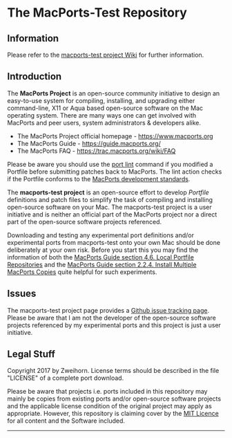 # The MacPorts-Test Repository
## Information
Please refer to the [macports-test project Wiki](https://github.com/Zweihorn/macports-test/wiki) for further information.

## Introduction
The **MacPorts Project** is an open-source community initiative to design an easy-to-use system for compiling, installing, and upgrading either command-line, X11 or Aqua based open-source software on the Mac operating system. There are many ways one can get involved with MacPorts and peer users, system administrators & developers alike.

- The MacPorts Project official homepage - https://www.macports.org
- The MacPorts Guide - https://guide.macports.org/
- The MacPorts FAQ - https://trac.macports.org/wiki/FAQ

Please be aware you should use the [port lint](https://guide.macports.org/#using.port.lint) command if you modified a Portfile before submitting patches back to MacPorts. The lint action checks if the Portfile conforms to the [MacPorts development standards](https://guide.macports.org/#development).

The **macports-test project** is an open-source effort to develop *Portfile* definitions and patch files to simplify the task of compiling and installing open-source software on your Mac. The macports-test project is a user initiative and is neither an official part of the MacPorts project nor a direct part of the open-source software projects referenced. 

Downloading and testing any experimental port definitions and/or experimental ports from macports-test onto your own Mac should be done deliberately at your own risk. Before you start this you may find the information of both the [MacPorts Guide section 4.6. Local Portfile Repositories](https://guide.macports.org/#development.local-repositories) and the [MacPorts Guide section 2.2.4. Install Multiple MacPorts Copies](https://guide.macports.org/#installing.macports.source.multiple) quite helpful for such experiments. 

## Issues
The macports-test project page provides a [Github issue tracking page](https://github.com/Zweihorn/macports-test/issues). Please be aware that I am not the developer of the open-source software projects referenced by my experimental ports and this project is just a user initiative.

## Legal Stuff
Copyright 2017 by Zweihorn. License terms should be described in the file "LICENSE" of a complete port download.

Please be aware that projects i.e. ports included in this repository may mainly be copies from existing ports and/or open-source software projects and the applicable license condition of the original project may apply as appropriate. However, this repository is claiming cover by the [MIT Licence](https://choosealicense.com/licenses/mit/) for all content and the Software included.

- - - 
